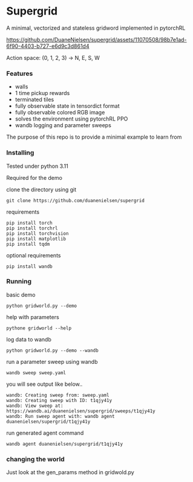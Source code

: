 # Supergrid

A minimal, vectorized and stateless gridword implemented in pytorchRL

https://github.com/DuaneNielsen/supergrid/assets/11070508/98b7e1ad-6f90-4403-b727-e6d9c3d861d4

Action space: (0, 1, 2, 3) -> N, E, S, W

### Features

  * walls
  * 1 time pickup rewards
  * terminated tiles
  * fully observable state in tensordict format
  * fully observable colored RGB image
  * solves the environment using pytorchRL PPO
  * wandb logging and parameter sweeps

The purpose of this repo is to provide a minimal example to learn from

### Installing

Tested under python 3.11

Required for the demo

clone the directory using git

```commandline
git clone https://github.com/duanenielsen/supergrid
```

requirements

```commandline
pip install torch
pip install torchrl
pip install torchvision
pip install matplotlib
pip install tqdm
```

optional requirements
```commandline
pip install wandb
```

### Running

basic demo
```commandline
python gridworld.py --demo
```

help with parameters
```commandline
pythone gridworld --help
```

log data to wandb
```commandline
python gridworld.py --demo --wandb
```

run a parameter sweep using wandb
```commandline
wandb sweep sweep.yaml
```

you will see output like below..
```commandline
wandb: Creating sweep from: sweep.yaml
wandb: Creating sweep with ID: t1qjy41y
wandb: View sweep at: https://wandb.ai/duanenielsen/supergrid/sweeps/t1qjy41y
wandb: Run sweep agent with: wandb agent duanenielsen/supergrid/t1qjy41y
```

run generated agent command
```commandline
wandb agent duanenielsen/supergrid/t1qjy41y
```

### changing the world

Just look at the gen_params method in gridwold.py
